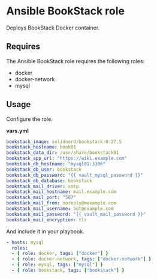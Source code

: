 # Ansible BookStack role

Deploys BookStack Docker container.

## Requires

The Ansible BookStack role requires the following roles:

* docker
* docker-network
* mysql

## Usage

Configure the role.

**vars.yml**

```yml
bookstack_image: solidnerd/bookstack:0.27.5
bookstack_hostname: book01
bookstack_data_dir: /usr/share/bookstack01
bookstack_app_url: "https://wiki.example.com"
bookstack_db_hostname: "mysql01:3306"
bookstack_db_user: bookstack
bookstack_db_password: "{{ vault_mysql_password }}"
bookstack_db_database: bookstack
bookstack_mail_driver: smtp
bookstack_mail_hostname: mail.example.com
bookstack_mail_port: "587"
bookstack_mail_from: noreply@mexample.com
bookstack_mail_username: bot@example.com
bookstack_mail_password: "{{ vault_mail_password }}"
bookstack_mail_encryption: tls
````

And include it in your playbook.

```yml
- hosts: mysql
  roles:
  - { role: docker, tags: ["docker"] }
  - { role: docker-network, tags: ["docker-network"] }
  - { role: mysql, tags: ["mysql"] }
  - { role: bookstack, tags: ["bookstack"] }
```